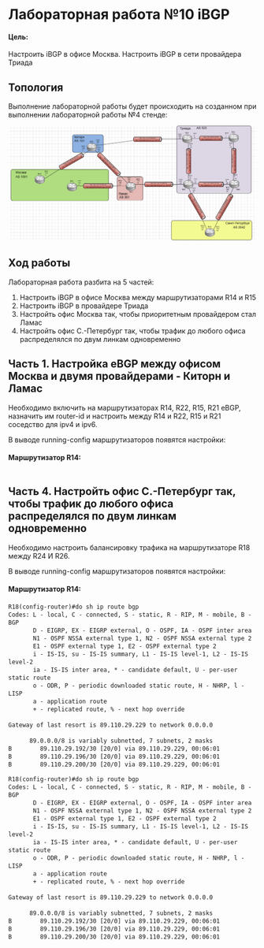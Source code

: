 # Лабораторная работа №10 iBGP

#### Цель: 

Настроить iBGP в офисе Москва. Настроить iBGP в сети провайдера Триада

## Топология

Выполнение лабораторной работы будет происходить на созданном при выполнении лабораторной работы №4 стенде:

![](topology.lab9.PNG)

## Ход работы

Лабораторная работа разбита на 5 частей:
1) Настроить iBGP в офисе Москва между маршрутизаторами R14 и R15
2) Настроить iBGP в провайдере Триада
3) Настройть офис Москва так, чтобы приоритетным провайдером стал Ламас
4) Настройть офис С.-Петербург так, чтобы трафик до любого офиса распределялся по двум линкам одновременно

## Часть 1. Настройка eBGP между офисом Москва и двумя провайдерами - Киторн и Ламас

Необходимо включить на маршрутизаторах R14, R22, R15, R21 eBGP, назначить им router-id и настроить между R14 и R22, R15 и R21 соседство для ipv4 и ipv6.

В выводе running-config маршрутизаторов появятся настройки:

#### Маршрутизатор R14:

```

```


## Часть 4. Настройть офис С.-Петербург так, чтобы трафик до любого офиса распределялся по двум линкам одновременно

Необходимо настроить балансировку трафика на маршрутизаторе R18 между R24 И R26.

В выводе running-config маршрутизаторов появятся настройки:

#### Маршрутизатор R14:

```
R18(config-router)#do sh ip route bgp
Codes: L - local, C - connected, S - static, R - RIP, M - mobile, B - BGP
       D - EIGRP, EX - EIGRP external, O - OSPF, IA - OSPF inter area 
       N1 - OSPF NSSA external type 1, N2 - OSPF NSSA external type 2
       E1 - OSPF external type 1, E2 - OSPF external type 2
       i - IS-IS, su - IS-IS summary, L1 - IS-IS level-1, L2 - IS-IS level-2
       ia - IS-IS inter area, * - candidate default, U - per-user static route
       o - ODR, P - periodic downloaded static route, H - NHRP, l - LISP
       a - application route
       + - replicated route, % - next hop override

Gateway of last resort is 89.110.29.229 to network 0.0.0.0

      89.0.0.0/8 is variably subnetted, 7 subnets, 2 masks
B        89.110.29.192/30 [20/0] via 89.110.29.229, 00:06:01
B        89.110.29.196/30 [20/0] via 89.110.29.229, 00:06:01
B        89.110.29.200/30 [20/0] via 89.110.29.229, 00:06:01
```

```
R18(config-router)#do sh ip route bgp
Codes: L - local, C - connected, S - static, R - RIP, M - mobile, B - BGP
       D - EIGRP, EX - EIGRP external, O - OSPF, IA - OSPF inter area 
       N1 - OSPF NSSA external type 1, N2 - OSPF NSSA external type 2
       E1 - OSPF external type 1, E2 - OSPF external type 2
       i - IS-IS, su - IS-IS summary, L1 - IS-IS level-1, L2 - IS-IS level-2
       ia - IS-IS inter area, * - candidate default, U - per-user static route
       o - ODR, P - periodic downloaded static route, H - NHRP, l - LISP
       a - application route
       + - replicated route, % - next hop override

Gateway of last resort is 89.110.29.229 to network 0.0.0.0

      89.0.0.0/8 is variably subnetted, 7 subnets, 2 masks
B        89.110.29.192/30 [20/0] via 89.110.29.229, 00:06:01
B        89.110.29.196/30 [20/0] via 89.110.29.229, 00:06:01
B        89.110.29.200/30 [20/0] via 89.110.29.229, 00:06:01
```




